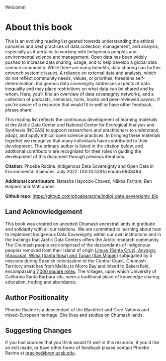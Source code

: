 Welcome! 

# About this book
This is an evolving reading list geared towards understanding the ethical concerns and best practices of data collection, management, and analysis, especially as it pertains to working with Indigenous peoples and environmental science and management. Open data has been widely pushed to increase data sharing, usage, and to help develop a global data science community. While there are many benefits, data sharing can further entrench systemic issues. A reliance on external data and analysis, which do not reflect community needs, values, or priorities, threatens self-determination. Indigenous data sovereignty addresses aspects of data inequality and may place restrictions on what data can be shared and by whom. Here, you’ll find an overview of data sovereignty networks, and a collection of podcasts, seminars, tools, books and peer-reviewed papers. If you’re aware of a resource that would fit in well or have other feedback, please share!

This reading list reflects the continuous development of learning materials at the Arctic Data Center and National Center for Ecological Analysis and Synthesis (NCEAS) to support researchers and practitioners to understand, adopt, and apply ethical open science practices. In bringing these materials together we recognize that many individuals have contributed to their development. The primary author is listed in the citation below, and additional contributors are recognized for their roles in guiding the development of this document through previous iterations.

**Citation**: Phoebe Racine. Indigenous Data Sovereignty and Open Data in Environmental Sciences. July 2022. DOI:10.5281/zenodo.6908484

**Additional contributors**: Natasha Haycock-Chavez, Nākoa Farrant, Ben Halpern and Matt Jones

**Github repo**: https://github.com/phoeberacine/indigi_data_sovereignty_bib

## Land Acknowledgement 
This book was created on unceded Chumash ancestral lands in gratitude and solidarity with all our relations. We are committed to learning about how to implement Indigenous Data Sovereignty within our own institutions and in the trainings that Arctic Data Centers offers the Arctic research community.
The Chumash people are comprised of the descendants of Indigenous peoples removed from their Island of origin [Limuw (Santa Cruz), Anyapac (Anacapa), Wima (Santa Rosa) and Tuqan (San Miguel)](https://external.as.ucsb.edu/land-acknowledgment/) subjugated by 5 missions during Spanish colonization of the Central Coast. Chumash Territory stretches from Malibu to Morro Bay and inland to Bakersfield, encompassing [7,000 square miles](https://www.santaynezchumash.org/chumash-history). The Villages, upon which University of California Santa Barbara sits, were a traditional place of knowledge sharing, education, trading and abundance.

## Author Positionality
Phoebe Racine is a descendant of the Blackfeet and Cree Nations and mixed-European heritage. She lives and studies on Chumash lands.

## Suggesting Changes
If you had sources that you think would fit well in this resource, if you'd like an edit made, or have other forms of feedback please contact Phoebe Racine at pracine@bren.ucsb.edu.
